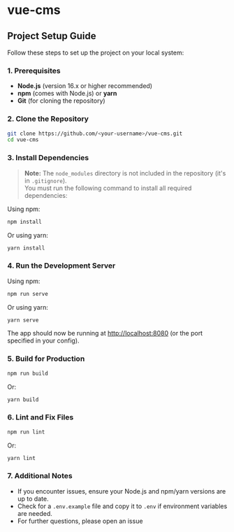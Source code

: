 # vue-cms

## Project Setup Guide

Follow these steps to set up the project on your local system:

### 1. Prerequisites

- **Node.js** (version 16.x or higher recommended)
- **npm** (comes with Node.js) or **yarn**
- **Git** (for cloning the repository)

### 2. Clone the Repository

```bash
git clone https://github.com/<your-username>/vue-cms.git
cd vue-cms
```

### 3. Install Dependencies

> **Note:** The `node_modules` directory is not included in the repository (it's in `.gitignore`).  
> You must run the following command to install all required dependencies:

Using npm:
```bash
npm install
```
Or using yarn:
```bash
yarn install
```

### 4. Run the Development Server

Using npm:
```bash
npm run serve
```
Or using yarn:
```bash
yarn serve
```

The app should now be running at [http://localhost:8080](http://localhost:8080) (or the port specified in your config).

### 5. Build for Production

```bash
npm run build
```
Or:
```bash
yarn build
```

### 6. Lint and Fix Files

```bash
npm run lint
```
Or:
```bash
yarn lint
```

### 7. Additional Notes

- If you encounter issues, ensure your Node.js and npm/yarn versions are up to date.
- Check for a `.env.example` file and copy it to `.env` if environment variables are needed.
- For further questions, please open an issue

